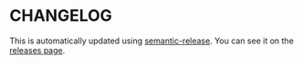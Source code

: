 # CHANGELOG

This is automatically updated using [semantic-release](https://github.com/semantic-release/semantic-release).
You can see it on the [releases page](../../releases).
